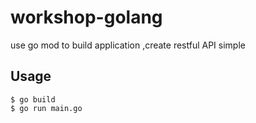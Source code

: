 # workshop-golang


use go mod to build application ,create restful API simple  


## Usage

```
$ go build
$ go run main.go

```
